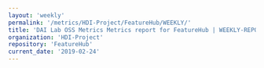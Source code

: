 ```yaml
---
layout: 'weekly'
permalink: '/metrics/HDI-Project/FeatureHub/WEEKLY/'
title: 'DAI Lab OSS Metrics Metrics report for FeatureHub | WEEKLY-REPORT-2019-02-24'
organization: 'HDI-Project'
repository: 'FeatureHub'
current_date: '2019-02-24'
---
```

